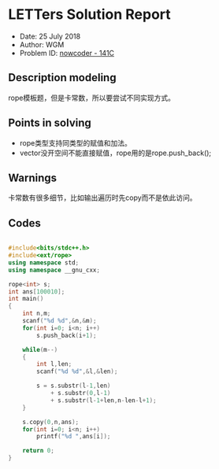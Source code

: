 
# LETTers Solution Report

- Date: 25 July 2018
- Author: WGM
- Problem ID: [nowcoder - 141C](https://www.nowcoder.com/acm/contest/141/C)

## Description modeling

rope模板题，但是卡常数，所以要尝试不同实现方式。

## Points in solving

- rope类型支持同类型的赋值和加法。
- vector没开空间不能直接赋值，rope用的是rope.push_back();

## Warnings

卡常数有很多细节，比如输出遍历时先copy而不是依此访问。

## Codes

```c++

#include<bits/stdc++.h>
#include<ext/rope>
using namespace std;
using namespace __gnu_cxx;

rope<int> s;
int ans[100010];
int main()
{
    int n,m;
    scanf("%d %d",&n,&m);
    for(int i=0; i<n; i++)
        s.push_back(i+1);

    while(m--)
    {
        int l,len;
        scanf("%d %d",&l,&len);

        s = s.substr(l-1,len) 
            + s.substr(0,l-1) 
            + s.substr(l-1+len,n-len-l+1);
    }

    s.copy(0,n,ans);
    for(int i=0; i<n; i++)
        printf("%d ",ans[i]);

    return 0;
}


```
